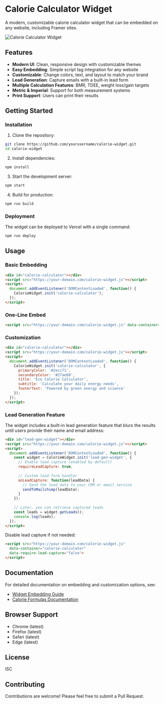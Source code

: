 # Calorie Calculator Widget

A modern, customizable calorie calculator widget that can be embedded on any website, including Framer sites.

![Calorie Calculator Widget](https://placehold.co/600x400/4361EE/white?text=Calorie+Calculator+Widget)

## Features

- **Modern UI**: Clean, responsive design with customizable themes
- **Easy Embedding**: Simple script tag integration for any website
- **Customizable**: Change colors, text, and layout to match your brand
- **Lead Generation**: Capture emails with a built-in lead form
- **Multiple Calculation Features**: BMR, TDEE, weight loss/gain targets
- **Metric & Imperial**: Support for both measurement systems
- **Print Support**: Users can print their results

## Getting Started

### Installation

1. Clone the repository:
```bash
git clone https://github.com/yourusername/calorie-widget.git
cd calorie-widget
```

2. Install dependencies:
```bash
npm install
```

3. Start the development server:
```bash
npm start
```

4. Build for production:
```bash
npm run build
```

### Deployment

The widget can be deployed to Vercel with a single command:

```bash
npm run deploy
```

## Usage

### Basic Embedding

```html
<div id="calorie-calculator"></div>
<script src="https://your-domain.com/calorie-widget.js"></script>
<script>
  document.addEventListener('DOMContentLoaded', function() {
    CalorieWidget.init('calorie-calculator');
  });
</script>
```

### One-Line Embed

```html
<script src="https://your-domain.com/calorie-widget.js" data-container="calorie-calculator"></script>
```

### Customization

```html
<div id="calorie-calculator"></div>
<script src="https://your-domain.com/calorie-widget.js"></script>
<script>
  document.addEventListener('DOMContentLoaded', function() {
    CalorieWidget.init('calorie-calculator', {
      primaryColor: '#2ecc71',
      secondaryColor: '#27ae60',
      title: 'Eco Calorie Calculator',
      subtitle: 'Calculate your daily energy needs',
      footerText: 'Powered by green energy and science'
    });
  });
</script>
```

### Lead Generation Feature

The widget includes a built-in lead generation feature that blurs the results until users provide their name and email address:

```html
<div id="lead-gen-widget"></div>
<script src="https://your-domain.com/calorie-widget.js"></script>
<script>
  document.addEventListener('DOMContentLoaded', function() {
    const widget = CalorieWidget.init('lead-gen-widget', {
      // Enable lead capture (enabled by default)
      requireLeadCapture: true,
      
      // Custom lead form handler
      onLeadCapture: function(leadData) {
        // Send the lead data to your CRM or email service
        sendToMailchimp(leadData);
      }
    });
    
    // Later, you can retrieve captured leads
    const leads = widget.getLeads();
    console.log(leads);
  });
</script>
```

Disable lead capture if not needed:

```html
<script src="https://your-domain.com/calorie-widget.js" 
  data-container="calorie-calculator"
  data-require-lead-capture="false">
</script>
```

## Documentation

For detailed documentation on embedding and customization options, see:

- [Widget Embedding Guide](./ai-docs/widget-embedding.md)
- [Calorie Formulas Documentation](./ai-docs/calorie-formulas.md)

## Browser Support

- Chrome (latest)
- Firefox (latest)
- Safari (latest)
- Edge (latest)

## License

ISC

## Contributing

Contributions are welcome! Please feel free to submit a Pull Request.